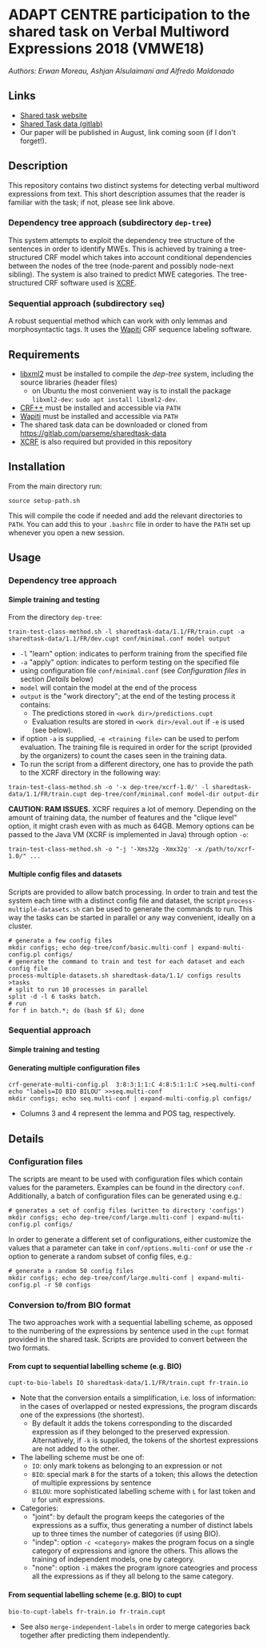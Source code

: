 # ADAPT CENTRE participation to the shared task on Verbal Multiword Expressions 2018 (VMWE18)

*Authors: Erwan Moreau, Ashjan Alsulaimani and Alfredo Maldonado*

## Links

* [Shared task website](http://multiword.sourceforge.net/PHITE.php?sitesig=CONF&page=CONF_05_MWE_2017___lb__EACL__rb__)
* [Shared Task data (gitlab)](https://gitlab.com/parseme/sharedtask-data)
* Our paper will be published in August, link coming soon (if I don't forget!).



## Description

This repository contains two distinct systems for detecting verbal multiword expressions from text. This short description assumes that the reader is familiar with the task; if not, please see link above.

### Dependency tree approach (subdirectory `dep-tree`)


This system attempts to exploit the dependency tree structure of the
sentences in order to identify MWEs. This is achieved by training a
tree-structured CRF model which takes into account conditional
dependencies between the nodes of the tree (node-parent and possibly
node-next sibling). The system is also trained to predict MWE
categories. The tree-structured CRF software used is [XCRF](http://treecrf.gforge.inria.fr/).

### Sequential approach (subdirectory `seq`)

A robust sequential method which can work with only lemmas and morphosyntactic tags. It uses the [Wapiti](https://wapiti.limsi.fr/) CRF sequence labeling software.

## Requirements

* [libxml2](http://www.xmlsoft.org/) must be installed to compile the *dep-tree* system, including the source libraries (header files)
  * on Ubuntu the most convenient way is to install the package `libxml2-dev`: `sudo apt install libxml2-dev`.
* [CRF++](https://taku910.github.io/crfpp/) must be installed and accessible via `PATH`
* [Wapiti](https://wapiti.limsi.fr/) must be installed and accessible via `PATH`
* The shared task data can be downloaded or cloned from https://gitlab.com/parseme/sharedtask-data
* [XCRF](http://treecrf.gforge.inria.fr/) is also required but provided in this repository

  
  
## Installation

From the main directory run:

```
source setup-path.sh
```

This will compile the code if needed and add the relevant directories to `PATH`. You can add this to your `.bashrc` file in order to have the `PATH` set up whenever you open a new session.

## Usage

### Dependency tree approach

#### Simple training and testing

From the directory `dep-tree`:

```
train-test-class-method.sh -l sharedtask-data/1.1/FR/train.cupt -a sharedtask-data/1.1/FR/dev.cupt conf/minimal.conf model output
```

* `-l` "learn" option: indicates to perform training from the specified file
* `-a` "apply" option: indicates to perform testing on the specified file
* using configuration file `conf/minimal.conf` (see *Configuration files* in section *Details* below)
* `model` will contain the model at the end of the process
* `output` is the "work directory"; at the end of the testing process it contains:
  * The predictions stored in `<work dir>/predictions.cupt`
  * Evaluation results are stored in `<work dir>/eval.out` if `-e` is used (see below).
* if option `-a` is supplied, `-e <training file>` can be used to perfom evaluation. The training file is required in order for the script (provided by the organizers) to count the cases seen in the training data.
* To run the script from a different directory, one has to provide the path to the XCRF directory in the following way:
```
train-test-class-method.sh -o '-x dep-tree/xcrf-1.0/' -l sharedtask-data/1.1/FR/train.cupt dep-tree/conf/minimal.conf model-dir output-dir
```

**CAUTION: RAM ISSUES.** XCRF requires a lot of memory. Depending on the amount of training data, the number of features and the "clique level" option, it might crash even with as much as 64GB. Memory options can be passed to the Java VM (XCRF is implemented in Java) through option `-o`:

```
train-test-class-method.sh -o "-j '-Xms32g -Xmx32g' -x /path/to/xcrf-1.0/" ...
```

#### Multiple config files and datasets

Scripts are provided to allow batch processing. In order to train and test the system each time with a distinct config file and dataset, the script `process-multiple-datasets.sh` can be used to generate the commands to run. This way the tasks can be started in parallel or any way convenient, ideally on a cluster.

```
# generate a few config files
mkdir configs; echo dep-tree/conf/basic.multi-conf | expand-multi-config.pl configs/
# generate the command to train and test for each dataset and each config file
process-multiple-datasets.sh sharedtask-data/1.1/ configs results >tasks
# split to run 10 processes in parallel
split -d -l 6 tasks batch.
# run 
for f in batch.*; do (bash $f &); done
```

### Sequential approach

#### Simple training and testing




#### Generating multiple configuration files

```
crf-generate-multi-config.pl  3:8:3:1:1:C 4:8:5:1:1:C >seq.multi-conf
echo "labels=IO BIO BILOU" >>seq.multi-conf
mkdir configs; echo seq.multi-conf | expand-multi-config.pl configs/
```

* Columns 3 and 4 represent the lemma and POS tag, respectively.


#### 

## Details

### Configuration files

The scripts are meant to be used with configuration files which contain values for the parameters. Examples can be found in the directory `conf`. Additionally, a batch of configuration files can be generated using e.g.:

```
# generates a set of config files (written to directory 'configs')
mkdir configs; echo dep-tree/conf/large.multi-conf | expand-multi-config.pl configs/
```

In order to generate a different set of configurations, either customize the values that a parameter can take in `conf/options.multi-conf` or use the `-r` option to generate a random subset of config files, e.g.:

```
# generate a random 50 config files
mkdir configs; echo dep-tree/conf/large.multi-conf | expand-multi-config.pl -r 50 configs
```


### Conversion to/from BIO format

The two approaches work with a sequential labelling scheme, as opposed to the numbering of the expressions by sentence used in the `cupt` format provided in the shared task. Scripts are provided to convert between the two formats.

#### From cupt to sequential labelling scheme (e.g. BIO)

```
cupt-to-bio-labels IO sharedtask-data/1.1/FR/train.cupt fr-train.io
```

* Note that the conversion entails a simplification, i.e. loss of information: in the cases of overlapped or nested expressions, the program discards one of the expressions (the shortest). 
  * By default it adds the tokens corresponding to the discarded expression as if they belonged to the preserved expression. Alternatively, if `-k` is supplied, the tokens of the shortest expressions are not added to the other.
* The labelling scheme must be one of:
  * `IO`: only mark tokens as belonging to an expression or not
  * `BIO`: special mark `B` for the starts of a token; this allows the detection of multiple expressions by sentence
  * `BILOU`: more sophisticated labelling scheme with `L` for last token and `U` for unit expressions.
* Categories:
  * "joint": by default the program keeps the categories of the expressions as a suffix, thus generating a number of distinct labels up to three times the number of categories (if  using BIO).
  * "indep": option `-c <category>` makes the program focus on a single category of expressions and ignore the others. This allows the training of independent models, one by category.
  * "none": option `-i` makes the program ignore cateogries and process all the expressions as if they all belong to the same category.


#### From sequential labelling scheme (e.g. BIO) to cupt

```
bio-to-cupt-labels fr-train.io fr-train.cupt
```

* See also `merge-independent-labels` in order to merge categories back together after predicting them independently.





